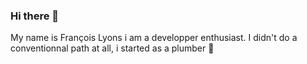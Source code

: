### Hi there 👋

My name is François Lyons i am a developper enthusiast. I didn't do a conventionnal path at all, i started as a plumber :construction_worker:
